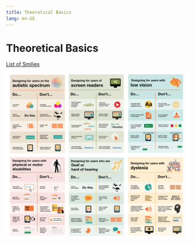 ```yaml
---
title: Theoretical Basics
lang: en-US
---
```


# Theoretical Basics

[List of Smilies](https://github.com/markdown-it/markdown-it-emoji/blob/master/lib/data/full.json)

![Accessibility](assets/images/accessibility/ux-a11y-rules.jpg)
